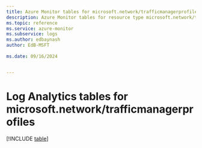 ```yaml
---
title: Azure Monitor tables for microsoft.network/trafficmanagerprofiles
description: Azure Monitor tables for resource type microsoft.network/trafficmanagerprofiles
ms.topic: reference
ms.service: azure-monitor
ms.subservice: logs
ms.author: edbaynash
author: EdB-MSFT
   
ms.date: 09/16/2024


---
```


# Log Analytics tables for microsoft.network/trafficmanagerprofiles  

[!INCLUDE [table](~/reusable-content/ce-skilling/azure/includes/azure-monitor/reference/tables/microsoft-network_trafficmanagerprofiles-include.md)]


